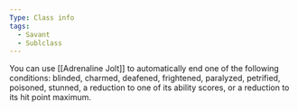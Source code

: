 ```yaml
---
Type: Class info
tags:
  - Savant
  - Sublclass
---
```

You can use [[Adrenaline Jolt]] to automatically end one of the following conditions: blinded, charmed, deafened, frightened, paralyzed, petrified, poisoned, stunned, a reduction to one of its ability scores, or a reduction to its hit point maximum.